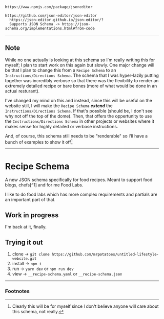 ```
https://www.npmjs.com/package/jsoneditor

https://github.com/json-editor/json-editor
  https://json-editor.github.io/json-editor/?
  Supports JSON Schema -> https://json-schema.org/implementations.html#from-code
```
---
## Note
While no one actually is looking at this schema so I'm really writing this for myself; I plan to start work on this again but slowly. One major change will be that I plan to change this from a `Recipe Schema` to an `Instructions/Directions Schema`. The schema that I was hyper-lazily putting together was incredibly verbose so that there was the flexibility to render an extremely detailed recipe or bare bones (more of what would be done in an actual resturant).

I've changed my mind on this and instead, since this will be useful on the website still, I will make the `Recipe Schema` **_extend_** the `Instructions/Directions Schema`. If that's possible (should be, I don't see why not off the top of the dome). Then, that offers the oppertunity to use the `Instructions/Directions Schema` in other projects or websites where it makes sense for highly detailed or verbose instructions.

And, of course, this schema still needs to be "renderable" so I'll have a bunch of examples to show it off[^rendering]

---

# Recipe Schema
A new JSON schema specifically for food recipes. Meant to support food blogs, chefs[^1] and for me Food Labs.

I like to do food labs which has more complex requirements and partials are an important part of that. 

## Work in progress
I'm back at it, finally. 

## Trying it out
1. clone → `git clone https://github.com/mrpotatoes/untitled-lifestyle-website.git`
1. install → `npm i`
1. run → `yarn dev` or `npm run dev`
1. view → `__recipe-schema.yaml` or `__recipe-schema.json`

----
### Footnotes
[^rendering]: Clearly this will be for myself since I don't believe anyone will care about this schema, not really.

